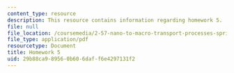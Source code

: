 ```yaml
---
content_type: resource
description: This resource contains information regarding homework 5.
file: null
file_location: /coursemedia/2-57-nano-to-macro-transport-processes-spring-2012/29b88ca989560b606daff6e4297131f2_MIT2_57S12_hw_5.pdf
file_type: application/pdf
resourcetype: Document
title: Homework 5
uid: 29b88ca9-8956-0b60-6daf-f6e4297131f2
---
```

